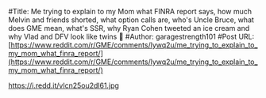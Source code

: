 #Title: Me trying to explain to my Mom what FINRA report says, how much Melvin and friends shorted, what option calls are, who's Uncle Bruce, what does GME mean, what's SSR, why Ryan Cohen tweeted an ice cream and why Vlad and DFV look like twins 🤣
#Author: garagestrength101
#Post URL: [https://www.reddit.com/r/GME/comments/lywq2u/me_trying_to_explain_to_my_mom_what_finra_report/](https://www.reddit.com/r/GME/comments/lywq2u/me_trying_to_explain_to_my_mom_what_finra_report/)


https://i.redd.it/vlcn25ou2dl61.jpg